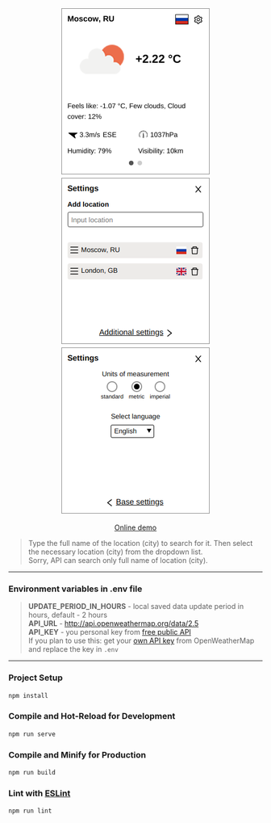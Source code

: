 <p align="center">
    <img src="docs/example1.png" alt="img" width="298" height="333" >
    <img src="docs/example2.png" alt="img" width="298" height="333" >
    <img src="docs/example3.png" alt="img" width="298" height="333" >
</p>
<p align="center">
    <a href="https://weather-widget-alpha.vercel.app">Online demo</a>
</p>

>Type the full name of the location (city) to search for it. Then select the necessary location (city) from the dropdown list.  
>Sorry, API can search only full name of location (city).
---
### Environment variables in .env file

> **UPDATE_PERIOD_IN_HOURS** - local saved data update period in hours, default - 2 hours  
> **API_URL** - http://api.openweathermap.org/data/2.5  
> **API_KEY** - you personal key from [free public API](http://api.openweathermap.org)  
> If you plan to use this: get your [own API key](https://openweathermap.org/appid#get) from OpenWeatherMap and replace the key in `.env`
---    
### Project Setup

```sh
npm install
```

### Compile and Hot-Reload for Development

```sh
npm run serve
```

### Compile and Minify for Production

```sh
npm run build
```

### Lint with [ESLint](https://eslint.org/)

```sh
npm run lint
```
